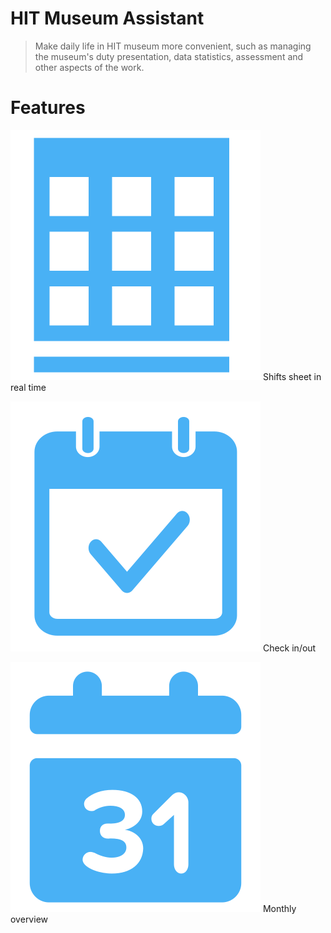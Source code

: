 # HIT Museum Assistant

> Make daily life in HIT museum more convenient, such as managing the museum's duty presentation, data statistics, assessment and other aspects of the work.

# Features

![](_media/sheet.svg ':size=30')  Shifts sheet in real time

![](_media/check.svg ':size=30')  Check in/out

![](_media/monthly.svg ':size=30')  Monthly overview